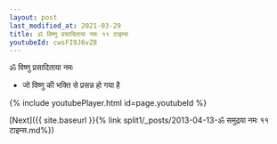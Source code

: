 ```yaml
---
layout: post
last_modified_at: 2021-03-29
title: ॐ विष्णु प्रसादिताया नमः ११ टाइम्स
youtubeId: cwsFI9J6vZ8
---
```

 
 
 ॐ विष्णु प्रसादिताया नमः  
 
 -  जो विष्णु की भक्ति से प्रसन्न हो गया है 
 
  
 
  
 
 
 
 
 
 


{% include youtubePlayer.html id=page.youtubeId %}
 
[Next]({{ site.baseurl }}{% link  split1/_posts/2013-04-13-ॐ समुद्रया नमः ११ टाइम्स.md%})
 
